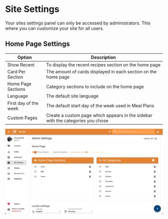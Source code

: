 # Site Settings 
Your sites settings panel can only be accessed by administrators. This where you can customize your site for all users.

## Home Page Settings
| Option             | Description                                                    |
| ------------------ | -------------------------------------------------------------- | 
| Show Recent        | To display the recent recipes section on the home page         |
| Card Per Section   | The amount of cards displayed in each section on the home page |
| Home Page Sections | Category sections to include on the home page                  |
| Language           | The default site language                                      |
| First day of the week | The default start day of the week used in Meal Plans        |
| Custom Pages | Create a custom page which appears in the sidebar with the categories you chose       |

![Site Settings Image](../assets/img/site-settings.webp)





